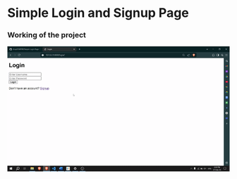 # **Simple Login and Signup Page**

### **Working of the project**
![Watch Login App Working](Output/working.gif)
